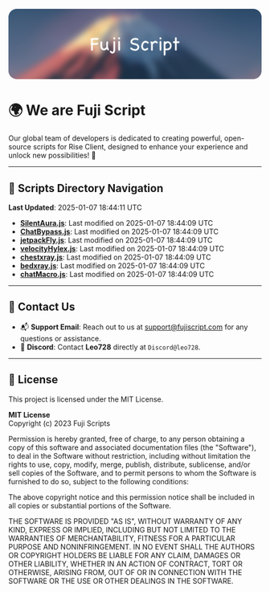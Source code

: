 ![Banner](.github/b.webp)

# 🌍 **We are Fuji Script**

Our global team of developers is dedicated to creating powerful, open-source scripts for Rise Client, designed to enhance your experience and unlock new possibilities! 🌟

---
<!-- SCRIPTS_NAVIGATION_START -->
## 📂 **Scripts Directory Navigation**

**Last Updated**: 2025-01-07 18:44:11 UTC

- **[SilentAura.js](scripts/SilentAura.js)**: Last modified on 2025-01-07 18:44:09 UTC
- **[ChatBypass.js](scripts/ChatBypass.js)**: Last modified on 2025-01-07 18:44:09 UTC
- **[jetpackFly.js](scripts/jetpackFly.js)**: Last modified on 2025-01-07 18:44:09 UTC
- **[velocityHylex.js](scripts/velocityHylex.js)**: Last modified on 2025-01-07 18:44:09 UTC
- **[chestxray.js](scripts/chestxray.js)**: Last modified on 2025-01-07 18:44:09 UTC
- **[bedxray.js](scripts/bedxray.js)**: Last modified on 2025-01-07 18:44:09 UTC
- **[chatMacro.js](scripts/chatMacro.js)**: Last modified on 2025-01-07 18:44:09 UTC

<!-- SCRIPTS_NAVIGATION_END -->

---

## 💬 **Contact Us**  
- 📬 **Support Email**: Reach out to us at [support@fujiscript.com](mailto:support@fujiscript.com) for any questions or assistance.  
- 💬 **Discord**: Contact **Leo728** directly at `Discord@leo728`.

---

## 📜 **License**

This project is licensed under the MIT License.  

**MIT License**  
Copyright (c) 2023 Fuji Scripts  

Permission is hereby granted, free of charge, to any person obtaining a copy of this software and associated documentation files (the "Software"), to deal in the Software without restriction, including without limitation the rights to use, copy, modify, merge, publish, distribute, sublicense, and/or sell copies of the Software, and to permit persons to whom the Software is furnished to do so, subject to the following conditions:  

The above copyright notice and this permission notice shall be included in all copies or substantial portions of the Software.  

THE SOFTWARE IS PROVIDED "AS IS", WITHOUT WARRANTY OF ANY KIND, EXPRESS OR IMPLIED, INCLUDING BUT NOT LIMITED TO THE WARRANTIES OF MERCHANTABILITY, FITNESS FOR A PARTICULAR PURPOSE AND NONINFRINGEMENT. IN NO EVENT SHALL THE AUTHORS OR COPYRIGHT HOLDERS BE LIABLE FOR ANY CLAIM, DAMAGES OR OTHER LIABILITY, WHETHER IN AN ACTION OF CONTRACT, TORT OR OTHERWISE, ARISING FROM, OUT OF OR IN CONNECTION WITH THE SOFTWARE OR THE USE OR OTHER DEALINGS IN THE SOFTWARE.  

